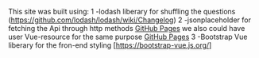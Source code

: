 This site was built using: 
  1 -lodash liberary for shuffling the questions (https://github.com/lodash/lodash/wiki/Changelog)
  2 -jsonplaceholder for fetching the Api through http methods [GitHub Pages](https://github.com/typicode/jsonplaceholder)
    we also could have user Vue-resource for the same purpose [GitHub Pages](https://github.com/pagekit/vue-resource)
  3 -Bootstrap Vue liberary for the fron-end styling [https://bootstrap-vue.js.org/]
